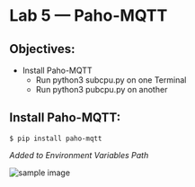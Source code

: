 # Lab 5 — Paho-MQTT
## Objectives:
- Install Paho-MQTT
  - Run python3 subcpu.py on one Terminal
  - Run python3 pubcpu.py on another

## Install Paho-MQTT:
```
$ pip install paho-mqtt
```
*Added to Environment Variables Path*

![sample image](https://github.com/mbanks01/EE-322-A/blob/main/lab1/1.1.PNG)
